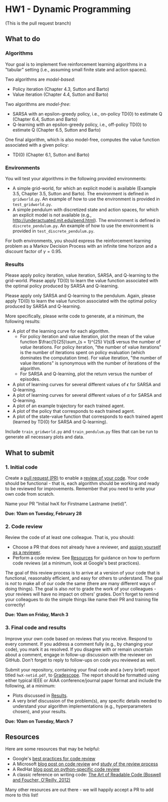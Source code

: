 # HW1 - Dynamic Programming
(This is the pull request branch)

## What to do

### Algorithms
Your goal is to implement five reinforcement learning algorithms in a "tabular" setting (i.e., assuming small finite state and action spaces).

Two algorithms are *model-based*:
- Policy iteration (Chapter 4.3, Sutton and Barto)
- Value iteration (Chapter 4.4, Sutton and Barto)

Two algorithms are *model-free*:
- SARSA with an epsilon-greedy policy, i.e., on-policy TD(0) to estimate Q (Chapter 6.4, Sutton and Barto)
- Q-learning with an epsilon-greedy policy, i.e., off-policy TD(0) to estimate Q (Chapter 6.5, Sutton and Barto)

One final algorithm, which is also model-free, computes the value function associated with a given policy:
- TD(0) (Chapter 6.1, Sutton and Barto)

### Environments

You will test your algorithms in the following provided environments:
- A simple grid-world, for which an explicit model is available (Example 3.5, Chapter 3.5, Sutton and Barto). The environment is defined in `gridworld.py`. An example of how to use the environment is provided in `test_gridworld.py`.
- A simple pendulum with discretized state and action spaces, for which an explicit model is not available (e.g., http://underactuated.mit.edu/pend.html). The environment is defined in `discrete_pendulum.py`. An example of how to use the environment is provided in `test_discrete_pendulum.py`.

For both environments, you should express the reinforcement learning problem as a Markov Decision Process with an infinite time horizon and a discount factor of $\gamma = 0.95$.

### Results

Please apply policy iteration, value iteration, SARSA, and Q-learning to the grid-world. Please apply TD(0) to learn the value function associated with the optimal policy produced by SARSA and Q-learning.

Please apply only SARSA and Q-learning to the pendulum. Again, please apply TD(0) to learn the value function associated with the optimal policy produced by SARSA and Q-learning.

More specifically, please write code to generate, at a minimum, the following results:
- A plot of the learning curve for each algorithm.
    - For policy iteration and value iteration, plot the mean of the value function $\frac{1}{25}\sum_{s = 1}^{25} V(s)$ versus the number of *value* iterations. For policy iteration, "the number of value iterations" is the number of iterations spent on policy evaluation (which dominates the computation time). For value iteration, "the number of value iterations" is synonymous with the number of iterations of the algorithm.
    - For SARSA and Q-learning, plot the return versus the number of episodes.
- A plot of learning curves for several different values of $\epsilon$ for SARSA and Q-learning.
- A plot of learning curves for several different values of $\alpha$ for SARSA and Q-learning.
- A plot of an example trajectory for each trained agent.
- A plot of the policy that corresponds to each trained agent.
- A plot of the state-value function that corresponds to each trained agent (learned by TD(0) for SARSA and Q-learning).

Include `train_gridworld.py` and `train_pendulum.py` files that can be run to generate all necessary plots and data.

## What to submit

### 1. Initial code

Create a [pull request (PR)](https://docs.github.com/en/pull-requests/collaborating-with-pull-requests/proposing-changes-to-your-work-with-pull-requests/about-pull-requests) to enable a [review of your code](#2-code-review). Your code should be functional - that is, each algorithm should be working and ready to be reviewed for improvements. Remember that you need to write your own code from scratch.

Name your PR "Initial hwX for Firstname Lastname (netid)".

**Due: 10am on Tuesday, February 28**

### 2. Code review

Review the code of at least one colleague. That is, you should:
- Choose a PR that does not already have a reviewer, and [assign yourself as a reviewer]((https://docs.github.com/en/pull-requests/collaborating-with-pull-requests/reviewing-changes-in-pull-requests/about-pull-request-reviews)).
- Perform a code review. See [Resources](#resources) for guidance on how to perform code reviews (at a minimum, look at Google's best practices).

The goal of this review process is to arrive at a version of your code that is functional, reasonably efficient, and easy for others to understand. The goal is *not* to make all of our code the same (there are many different ways of doing things). The goal is also *not* to grade the work of your colleagues - your reviews will have no impact on others' grades. Don't forget to remind your colleagues to do the simple things like name their PR and training file correctly!

**Due: 10am on Friday, March 3**

### 3. Final code and results

Improve your own code based on reviews that you receive. Respond to every comment. If you address a comment fully (e.g., by changing your code), you mark it as resolved. If you disagree with or remain uncertain about a comment, engage in follow-up discussion with the reviewer on GitHub. Don't forget to reply to follow-ups on code you reviewed as well.

Submit your repository, containing your final code and a (very brief) report titled `hwX-netid.pdf`, to [Gradescope](https://uiuc-ae598-rl-2023-spring.github.io/resources/assignments/). The report should be formatted using either typical IEEE or AIAA conference/journal paper format and include the following, at a minimum:
- Plots discussed in [Results](#results).
- A very brief discussion of the problem(s), any specific details needed to understand your algorithm implementations (e.g., hyperparameters chosen), and your results.

**Due: 10am on Tuesday, March 7**

## Resources
Here are some resources that may be helpful:
* Google's [best practices for code review](https://google.github.io/eng-practices/review/reviewer/looking-for.html)
* A Microsoft [blog post on code review](https://devblogs.microsoft.com/appcenter/how-the-visual-studio-mobile-center-team-does-code-review/) and [study of the review process](https://www.microsoft.com/en-us/research/wp-content/uploads/2016/05/MS-Code-Review-Tech-Report-MSR-TR-2016-27.pdf)
* A RedHat [blog post on python-specific code review](https://access.redhat.com/blogs/766093/posts/2802001)
* A classic reference on writing code: [The Art of Readable Code (Boswell and Foucher, O'Reilly, 2012)](https://mcusoft.files.wordpress.com/2015/04/the-art-of-readable-code.pdf)

Many other resources are out there - we will happily accept a PR to add more to this list!
